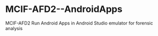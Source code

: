 # MCIF-AFD2--AndroidApps
MCIF-AFD2 Run Android Apps in Android Studio emulator for forensic analysis

